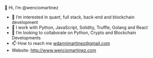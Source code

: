

<!---
wencio/wencio is a ✨ special ✨ repository because its `README.md` (this file) appears on your GitHub profile.
You can click the Preview link to take a look at your changes.
--->👋 Hi, I’m @wenciomartinez 
- 👀 I’m interested in quant, full stack, back-end and  blockchain development 
- 🌱 I work with Python, JavaScript, Solidity, Truffle, Golang and React 
- 💞️ I’m looking to collaborate on Python, Crypto and Blockchain Developments 
- 📫 How to reach me wdannimartinez@gmail.com
- Website: http://www.wenciomartinez.com
